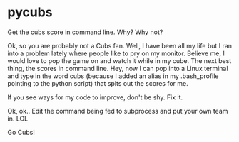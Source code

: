 # pycubs
Get the cubs score in command line. Why? Why not?

Ok, so you are probably not a Cubs fan. Well, I have been all my life but I ran into a problem lately where people like to pry on my monitor. Believe me, I would love to pop the game on and watch it while in my cube. The next best thing, the scores in command line. Hey, now I can pop into a Linux terminal and type in the word cubs (because I added an alias in my .bash_profile pointing to the python script) that spits out the scores for me. 

If you see ways for my code to improve, don't be shy. Fix it. 

Ok, ok.. Edit the command being fed to subprocess and put your own team in. LOL
 

Go Cubs!
